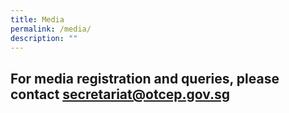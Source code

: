 ```yaml
---
title: Media
permalink: /media/
description: ""
---
```

## For media registration and queries, please contact [secretariat@otcep.gov.sg](secretariat@otcep.gov.sg)